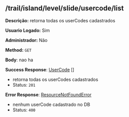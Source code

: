## /trail/island/level/slide/usercode/list

**Descrição:** retorna todas os userCodes cadastrados

**Usuario Logado:** Sim

**Administrador:** Não

**Method:** `GET`

**Body**: nao ha

**Success Response**: [UserCode](../../../../src/domain/trilhas/@entities/userCode.ts) [] 
- retorna todas os userCodes cadastrados
- Status: `201`

**Error Response**: [ResourceNotFoundError](../../../../src/core/errors/resource-not-found-error.ts)
- nenhum userCode cadastrado no DB
- Status: `400`
